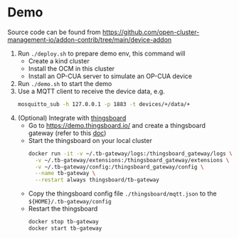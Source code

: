 # Demo

Source code can be found from https://github.com/open-cluster-management-io/addon-contrib/tree/main/device-addon

1. Run `./deploy.sh` to prepare demo env, this command will
    - Create a kind cluster
    - Install the OCM in this cluster
    - Install an OP-CUA server to simulate an OP-CUA device
2. Run `./demo.sh` to start the demo
3. Use a MQTT client to receive the device data, e.g.
   ```bash
   mosquitto_sub -h 127.0.0.1 -p 1883 -t devices/+/data/+
   ```
4. (Optional) Integrate with [thingsboard](https://thingsboard.io/)
    - Go to https://demo.thingsboard.io/ and create a thingsboard gateway (refer to this [doc](https://thingsboard.io/docs/iot-gateway/getting-started/))
    - Start the thingsboard on your local cluster
      ```bash
      docker run -it -v ~/.tb-gateway/logs:/thingsboard_gateway/logs \
        -v ~/.tb-gateway/extensions:/thingsboard_gateway/extensions \
        -v ~/.tb-gateway/config:/thingsboard_gateway/config \
        --name tb-gateway \
        --restart always thingsboard/tb-gateway
      ```
    - Copy the thingsboard config file `./thingsboard/mqtt.json` to the `${HOME}/.tb-gateway/config`
    - Restart the thingsboard
      ```bash
      docker stop tb-gateway
      docker start tb-gateway
      ```
